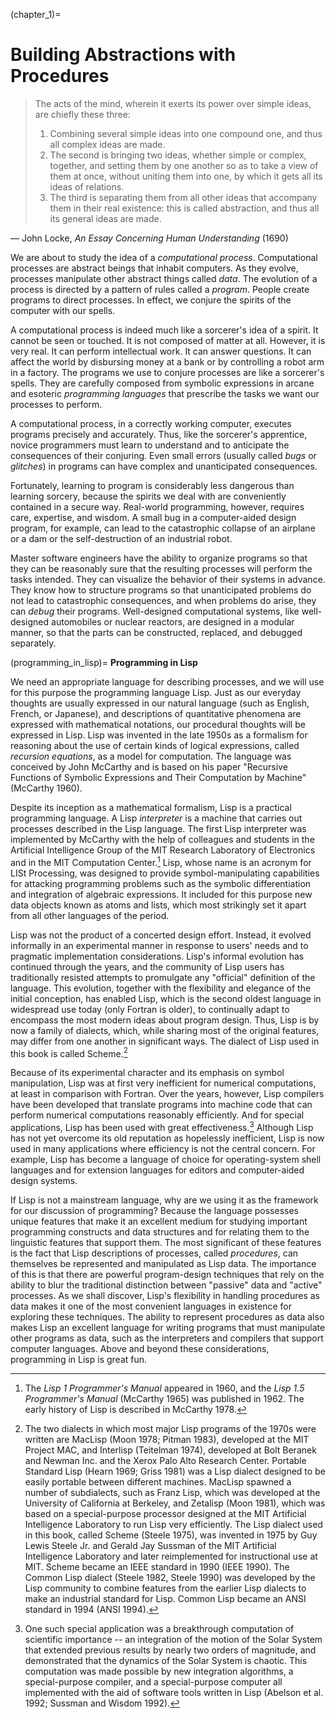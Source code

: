 (chapter_1)=
# Building Abstractions with Procedures

> The acts of the mind, wherein it exerts its power over simple ideas, are chiefly these three:
> 1. Combining several simple ideas into one compound one, and thus all complex ideas are made.
> 2. The second is bringing two ideas, whether simple or complex, together, and setting them by one another so as to take a view of them at once, without uniting them into one, by which it gets all its ideas of relations.
> 3. The third is separating them from all other ideas that accompany them in their real existence: this is called abstraction, and thus all its general ideas are made.

&mdash; John Locke, *An Essay Concerning Human Understanding* (1690)


We are about to study the idea of a <a name="index_term_0008"></a><a name="index_term_0010"></a>*computational process*.
Computational processes are abstract beings that inhabit computers.
As they evolve, processes manipulate other abstract things called <a name="index_term_0012"></a>*data*.
The evolution of a process is directed by a pattern of rules called a <a name="index_term_0014"></a>*program*.
People create programs to direct processes.
In effect, we conjure the spirits of the computer with our spells.


A computational process is indeed much like a sorcerer's idea of a spirit.
It cannot be seen or touched.
It is not composed of matter at all.
However, it is very real.
It can perform intellectual work.
It can answer questions.
It can affect the world by disbursing money at a bank or by controlling a robot arm in a factory.
The programs we use to conjure processes are like a sorcerer's spells.
They are carefully composed from symbolic expressions in arcane and esoteric <a name="index_term_0016"></a>*programming languages* that prescribe the tasks we want our processes to perform.


A computational process, in a correctly working computer, executes programs precisely and accurately.
Thus, like the sorcerer's apprentice, novice programmers must learn to understand and to anticipate the consequences of their conjuring.
Even small errors (usually called <a name="index_term_0018"></a>*bugs* or <a name="index_term_0020"></a>*glitches*) in programs can have complex and unanticipated consequences.


Fortunately, learning to program is considerably less dangerous than learning sorcery, because the spirits we deal with are conveniently contained in a secure way.
Real-world programming, however, requires care, expertise, and wisdom.
A small bug in a computer-aided design program, for example, can lead to the catastrophic collapse of an airplane or a dam or the self-destruction of an industrial robot.


Master software engineers have the ability to organize programs so that they can be reasonably sure that the resulting processes will perform the tasks intended.
They can visualize the behavior of their systems in advance.
They know how to structure programs so that unanticipated problems do not lead to catastrophic consequences, and when problems do arise, they can <a name="index_term_0022"></a>*debug* their programs.
Well-designed computational systems, like well-designed automobiles or nuclear reactors, are designed in a modular manner, so that the parts can be constructed, replaced, and debugged separately.


(programming_in_lisp)=
**Programming in Lisp**

We need an appropriate language for describing processes, and we will use for this purpose the programming language Lisp.
Just as our everyday thoughts are usually expressed in our natural language (such as English, French, or Japanese), and descriptions of quantitative phenomena are expressed with mathematical notations, our procedural thoughts will be expressed in Lisp.
<a name="index_term_0024"></a>Lisp was invented in the late 1950s as a formalism for reasoning about the use of certain kinds of logical expressions, called <a name="index_term_0026"></a>*recursion equations*, as a model for computation.
The language was conceived by <a name="index_term_0028"></a>John McCarthy and is based on his paper "Recursive Functions of Symbolic Expressions and Their Computation by Machine" (McCarthy 1960).


Despite its inception as a mathematical formalism, Lisp is a practical programming language.
A Lisp <a name="index_term_0030"></a>*interpreter* is a machine that carries out processes described in the Lisp language.
The first Lisp interpreter was implemented by <a name="index_term_0032"></a>McCarthy with the help of colleagues and students in the Artificial Intelligence Group of the <a name="index_term_0034"></a>MIT Research Laboratory of Electronics and in the MIT Computation Center.[^footnote_101] Lisp, whose name is an acronym for LISt Processing, was designed to provide symbol-manipulating capabilities for attacking programming problems such as the symbolic differentiation and integration of algebraic expressions.
It included for this purpose new data objects known as atoms and lists, which most strikingly set it apart from all other languages of the period.


Lisp was not the product of a concerted design effort.
Instead, it evolved informally in an experimental manner in response to users' needs and to pragmatic implementation considerations.
Lisp's informal evolution has continued through the years, and the community of Lisp users has traditionally resisted attempts to promulgate any "official" definition of the language.
This evolution, together with the flexibility and elegance of the initial conception, has enabled Lisp, which is the second oldest language in widespread use today (only <a name="index_term_0040"></a>Fortran is older), to continually adapt to encompass the most modern ideas about program design.
Thus, Lisp is by now a family of dialects, which, while sharing most of the original features, may differ from one another in significant ways.
The dialect of Lisp used in this book is called <a name="index_term_0042"></a><a name="index_term_0044"></a>Scheme.[^footnote_102] 


Because of its experimental character and its emphasis on symbol manipulation, <a name="index_term_0096"></a><a name="index_term_0098"></a><a name="index_term_0100"></a>Lisp was at first very inefficient for numerical computations, at least in comparison with Fortran.
Over the years, however, Lisp compilers have been developed that translate programs into machine code that can perform numerical computations reasonably efficiently.
And for special applications, Lisp has been used with great effectiveness.[^footnote_103] Although Lisp has not yet overcome its old reputation as hopelessly inefficient, Lisp is now used in many applications where efficiency is not the central concern.
For example, Lisp has become a language of choice for operating-system shell languages and for extension languages for editors and computer-aided design systems.


If Lisp is not a mainstream language, why are we using it as the framework for our discussion of programming? Because the language possesses <a name="index_term_0112"></a>unique features that make it an excellent medium for studying important programming constructs and data structures and for relating them to the linguistic features that support them.
The most significant of these features is the fact that Lisp descriptions of processes, called <a name="index_term_0114"></a><a name="index_term_0116"></a>*procedures*, can themselves be represented and manipulated as Lisp data.
The importance of this is that there are powerful program-design techniques that rely on the ability to blur the traditional distinction between "passive" data and "active" processes.
As we shall discover, Lisp's flexibility in handling procedures as data makes it one of the most convenient languages in existence for exploring these techniques.
The ability to represent procedures as data also makes Lisp an excellent language for writing programs that must manipulate other programs as data, such as the interpreters and compilers that support computer languages.
Above and beyond these considerations, programming in Lisp is great fun.


[^footnote_101]: The *Lisp 1 Programmer's Manual* appeared in 1960, and the *Lisp 1.5 Programmer's Manual* <a name="index_term_0036"></a>(McCarthy 1965) was published in 1962.
The early history of Lisp is described in McCarthy 1978.
  
[^footnote_102]: The two dialects in which most major Lisp programs of the 1970s were written are <a name="index_term_0046"></a><a name="index_term_0048"></a>MacLisp <a name="index_term_0050"></a>(Moon 1978; <a name="index_term_0052"></a>Pitman 1983), developed at the <a name="index_term_0054"></a>MIT Project MAC, and <a name="index_term_0056"></a><a name="index_term_0058"></a>Interlisp <a name="index_term_0060"></a>(Teitelman 1974), developed at <a name="index_term_0062"></a>Bolt Beranek and Newman Inc.
and the <a name="index_term_0064"></a>Xerox Palo Alto Research Center.
<a name="index_term_0066"></a><a name="index_term_0068"></a>Portable Standard Lisp <a name="index_term_0070"></a>(Hearn 1969; <a name="index_term_0072"></a>Griss 1981) was a Lisp dialect designed to be easily portable between different machines.
MacLisp spawned a number of subdialects, such as <a name="index_term_0074"></a><a name="index_term_0076"></a>Franz Lisp, which was developed at the <a name="index_term_0078"></a>University of California at Berkeley, and <a name="index_term_0080"></a><a name="index_term_0082"></a>Zetalisp (Moon 1981), which was based on a special-purpose processor designed at the <a name="index_term_0084"></a>MIT Artificial Intelligence Laboratory to run Lisp very efficiently.
The Lisp dialect used in this book, called <a name="index_term_0086"></a>Scheme (Steele 1975), was invented in 1975 by <a name="index_term_0088"></a><a name="index_term_0090"></a>Guy Lewis Steele Jr.
and Gerald Jay Sussman of the MIT Artificial Intelligence Laboratory and later reimplemented for instructional use at MIT.
Scheme became an IEEE standard in 1990 (IEEE 1990).
The <a name="index_term_0092"></a><a name="index_term_0094"></a>Common Lisp dialect (Steele 1982, Steele 1990) was developed by the Lisp community to combine features from the earlier Lisp dialects to make an industrial standard for Lisp.
Common Lisp became an ANSI standard in 1994 (ANSI&#160;1994).
  
[^footnote_103]: One such special application was a breakthrough computation of scientific importance -- an integration of the motion of the <a name="index_term_0102"></a><a name="index_term_0104"></a>Solar System that extended previous results by nearly two orders of magnitude, and demonstrated that the dynamics of the Solar System is chaotic.
This computation was made possible by new integration algorithms, a special-purpose compiler, and a special-purpose computer all implemented with the aid of software tools written in Lisp <a name="index_term_0106"></a>(Abelson et al.
1992; <a name="index_term_0108"></a><a name="index_term_0110"></a>Sussman and Wisdom 1992).

